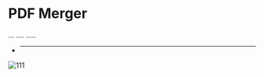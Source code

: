 # PDF Merger

...
....
.....

* ------

![111](https://user-images.githubusercontent.com/47329632/177397262-6298946e-797e-4b07-96ed-3e75f4a8536c.png)